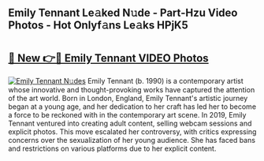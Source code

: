 ## Emily Tennant Le𝚊ked N𝚞de - Part-Hzu Video Photos - Hot Onlyf𝚊ns Le𝚊ks HPjK5

# <h2><a href="http://ab54497.deff.icu/?id=Emily+Tennant">🔗 New 👉🔴 Emily Tennant VIDEO Photos</a></h2>

[![Emily Tennant N𝚞des](https://i.imgur.com/rIISA9y.gif)](http://ab54497.deff.icu/?id=Emily+Tennant)
Emily Tennant (b. 1990) is a contemporary artist whose innovative and thought-provoking works have captured the attention of the art world. Born in London, England, Emily Tennant's artistic journey began at a young age, and her dedication to her craft has led her to become a force to be reckoned with in the contemporary art scene. In 2019, Emily Tennant ventured into creating adult content, selling webcam sessions and explicit photos. This move escalated her controversy, with critics expressing concerns over the sexualization of her young audience. She has faced bans and restrictions on various platforms due to her explicit content.
